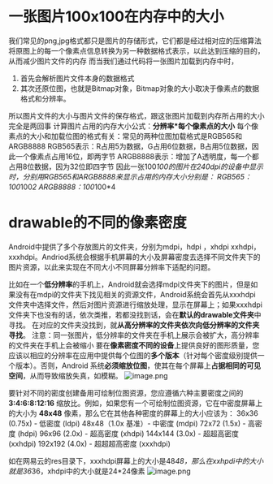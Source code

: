 #  一张图片100x100在内存中的大小  

我们常见的png,jpg格式都只是图片的存储形式，它们都是经过相对应的压缩算法将原图上的每一个像素点信息转换为另一种数据格式表示，以此达到压缩的目的，从而减少图片文件的内存
而当我们通过代码将一张图片加载到内存中时，

1. 首先会解析图片文件本身的数据格式
2. 其次还原位图，也就是Bitmap对象，Bitmap对象的大小取决于像素点的数据格式和分辨率。

所以图片文件的大小与图片文件的保存格式，跟这张图片加载到内存所占用的大小完全是两回事
计算图片占用的内存大小公式：**分辨率*每个像素点的大小**
每个像素点的大小和加载位图的格式有关：常见的两种位图加载格式是RGB565和ARGB8888
RGB565表示：R占用5为数据，G占用6位数据，B占用5位数据，因此一个像素点占用16位，即两字节
ARGB8888表示：增加了A透明度，每一个都占用8位数据，因为32位即四字节
因此一张100*100的图片在240dpi的设备中显示时，分别用RGB565和ARGB8888来显示占用的内存大小分别是：
RGB565：100*100*2
ARGB8888：100*100*4


# drawable的不同的像素密度
Android中提供了多个存放图片的文件夹，分别为mdpi，hdpi ，xhdpi xxhdpi， xxxhdpi。Andriod系统会根据手机屏幕的大小及屏幕密度去选择不同文件夹下的图片资源，以此来实现在不同大小不同屏幕分辨率下适配的问题。

比如在一个**低分辨率**的手机上，Android就会选择mdpi文件夹下的图片，但是如果没有在mdpi的文件夹下找见相关的资源文件，Android系统会首先从xxxhdpi 文件夹中选择文件，然后对图片资源进行缩放处理，显示在屏幕上；如果xxxhdpi 文件夹下也没有的话，依次类推，若都没找到话，会在**默认的drawable文件夹**中寻找。
在对应的文件夹没找到，就**从高分辨率的文件夹依次向低分辨率的文件夹寻找**。
注意：同一张图片，低分辨率的文件夹在手机上展示会被扩大，高分辨率的文件夹在手机上会被缩小
要在**像素密度不同的设备**上提供良好的图形质量，您应该以相应的分辨率在应用中提供每个位图的**多个版本**（针对每个密度级别提供一个版本）。否则，Android 系统**必须缩放位图**，使其在每个屏幕上**占据相同的可见空间**，从而导致缩放失真，如模糊。
![image.png](/images/b9258014741bcc95fd7e6232fd3d6801.png)

要针对不同的密度创建备用可绘制位图资源，您应遵循六种主要密度之间的 **3:4:6:8:12:16** 缩放比。例如，如果您有一个可绘制位图资源，它在中密度屏幕上的大小为 **48x48** 像素，那么它在其他各种密度的屏幕上的大小应该为：
36x36 (0.75x) - 低密度 (ldpi)
48x48（1.0x 基准）- 中密度 (mdpi)
72x72 (1.5x) - 高密度 (hdpi)
96x96 (2.0x) - 超高密度 (xhdpi)
144x144 (3.0x) - 超超高密度 (xxhdpi)
192x192 (4.0x) - 超超超高密度 (xxxhdpi)

如在网易云的res目录下，xxxhdpi屏幕上的大小是48*48，那么在xxhpdi中的大小就是36*36，xhdpi中的大小就是24*24像素
![image.png](/images/a092c81939c2639ec452079802ccf17b.png)
